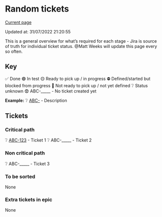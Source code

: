 # Random tickets

[Current page](https://abc.atlassian.net/wiki/spaces/page)

Updated at: 31/07/2022 21:20:55

This is a general overview for what’s required for each stage - Jira is source of truth for individual ticket status. @Matt Weeks will update this page every so often.

## Key

✅ Done
🟣 In test
🟡 Ready to pick up / in progress
⛔ Defined/started but blocked from progress
📝 Not ready to pick up / not yet defined
❔ Status unknown 😨
ABC-_____ - No ticket created yet

**Example:**
❔ [ABC-](https://abc.atlassian.net/browse/ABC-) - Description

## Tickets

### Critical path

❔ [ABC-123](https://abc.atlassian.net/browse/ABC-123) - Ticket 1
❔ ABC-_____ - Ticket 2

### Non critical path

❔ ABC-_____ - Ticket 3

### To be sorted

None

### Extra tickets in epic

None
